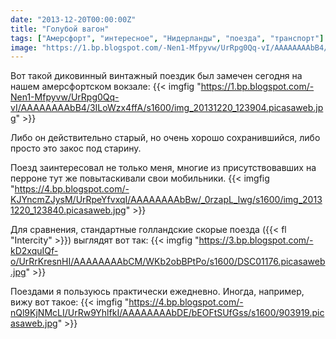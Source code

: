 ```yaml
---
date: "2013-12-20T00:00:00Z"
title: "Голубой вагон"
tags: ["Амерсфорт", "интересное", "Нидерланды", "поезда", "транспорт"]
image: "https://1.bp.blogspot.com/-Nen1-Mfpyvw/UrRpg0Qq-vI/AAAAAAAAbB4/3ILoWzx4ffA/s1600/img_20131220_123904.picasaweb.jpg"
---
```


Вот такой диковинный винтажный поездик был замечен сегодня на нашем амерсфортском вокзале:
{{< imgfig "https://1.bp.blogspot.com/-Nen1-Mfpyvw/UrRpg0Qq-vI/AAAAAAAAbB4/3ILoWzx4ffA/s1600/img_20131220_123904.picasaweb.jpg" >}}

Либо он действительно старый, но очень хорошо сохранившийся, либо просто это закос под старину.

<!--more-->

Поезд заинтересовал не только меня, многие из присутствовавших на перроне тут же повытаскивали свои мобильники.
{{< imgfig "https://4.bp.blogspot.com/-KJYncmZJysM/UrRpeYfvxqI/AAAAAAAAbBw/_0rzapL_lwg/s1600/img_20131220_123840.picasaweb.jpg" >}}

Для сравнения, стандартные голландские скорые поезда ({{< fl "Intercity" >}}) выглядят вот так:
{{< imgfig "https://3.bp.blogspot.com/-kD2xquIQf-o/UrRrKresnHI/AAAAAAAAbCM/WKb2obBPtPo/s1600/DSC01176.picasaweb.jpg" >}}

Поездами я пользуюсь практически ежедневно. Иногда, например, вижу вот такое:
{{< imgfig "https://4.bp.blogspot.com/-nQl9KjNMcLI/UrRw9YhlfkI/AAAAAAAAbDE/bEOFtSUfGss/s1600/903919.picasaweb.jpg" >}}
